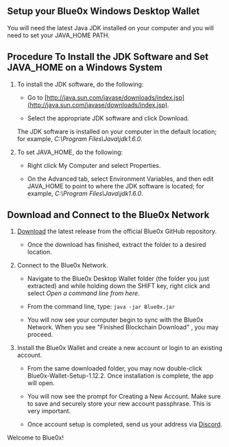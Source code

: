 ## **Setup your Blue0x Windows Desktop Wallet** ##

You will need the latest Java JDK installed on your computer and you will need to set your JAVA_HOME PATH.

## Procedure To Install the JDK Software and Set JAVA_HOME on a Windows System

1. To install the JDK software, do the following:
    
    -  Go to  [http://java.sun.com/javase/downloads/index.jsp](http://java.sun.com/javase/downloads/index.jsp).
        
    -  Select the appropriate JDK software and click Download.
        
      The JDK software is installed on your computer in the default location; for example, *C:\Program Files\Java\jdk1.6.0*.
        
2.  To set  JAVA_HOME, do the following:
    
    -  Right click My Computer and select Properties.
        
    -  On the Advanced tab, select Environment Variables, and then edit JAVA_HOME to point to where the JDK software is located; for example,  *C:\Program Files\Java\jdk1.6.0*.

## Download and Connect to the Blue0x Network

1. [Download](https://github.com/theBlue0x/desktop-wallet/releases/download/v1.12.2/Blue0x-Desktop-v1.12.2.zip) the latest release from the official Blue0x GitHub repository.

	- Once the download has finished, extract the folder to a desired location.
  
2. Connect to the Blue0x Network.

	- Navigate to the Blue0x Desktop Wallet folder (the folder you just extracted) and while holding down the SHIFT key, right click and select *Open a command line from here*.
	
	- From the command line, type: `java -jar Blue0x.jar`
	
	- You will now see your computer begin to sync with the Blue0x Network. When you see "Finished Blockchain Download" , you may proceed.
	
3. Install the Blue0x Wallet and create a new account or login to an existing account.

	-  From the same downloaded folder, you may now double-click Blue0x-Wallet-Setup-1.12.2. Once installation is complete, the app will open.  
  
	- You will now see the prompt for Creating a New Account.  Make sure to save and securely store your new account passphrase.  This is very important.
	
	- Once account setup is completed, send us your address via [Discord](https://discord.gg/EbBWRSPW63). 
	
	
Welcome to Blue0x!
